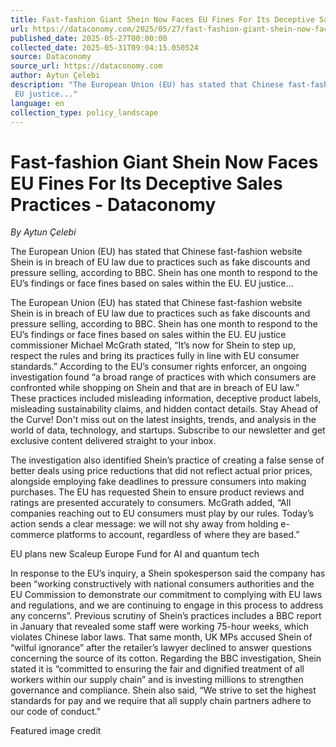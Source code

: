 ```yaml
---
title: Fast-fashion Giant Shein Now Faces EU Fines For Its Deceptive Sales Practices - Dataconomy
url: https://dataconomy.com/2025/05/27/fast-fashion-giant-shein-now-faces-eu-fines-for-its-deceptive-sales-practices/
published_date: 2025-05-27T00:00:00
collected_date: 2025-05-31T09:04:15.050524
source: Dataconomy
source_url: https://dataconomy.com
author: Aytun Çelebi
description: "The European Union (EU) has stated that Chinese fast-fashion website Shein is in breach of EU law due to practices such as fake discounts and pressure selling, according to BBC. Shein has one month to respond to the EU’s findings or face fines based on sales within the EU. 
 EU justice..."
language: en
collection_type: policy_landscape
---
```


# Fast-fashion Giant Shein Now Faces EU Fines For Its Deceptive Sales Practices - Dataconomy

*By Aytun Çelebi*

The European Union (EU) has stated that Chinese fast-fashion website Shein is in breach of EU law due to practices such as fake discounts and pressure selling, according to BBC. Shein has one month to respond to the EU’s findings or face fines based on sales within the EU. 
 EU justice...

The European Union (EU) has stated that Chinese fast-fashion website Shein is in breach of EU law due to practices such as fake discounts and pressure selling, according to BBC. Shein has one month to respond to the EU’s findings or face fines based on sales within the EU. 
 EU justice commissioner Michael McGrath stated, “It’s now for Shein to step up, respect the rules and bring its practices fully in line with EU consumer standards.” 
 According to the EU’s consumer rights enforcer, an ongoing investigation found “a broad range of practices with which consumers are confronted while shopping on Shein and that are in breach of EU law.” These practices included misleading information, deceptive product labels, misleading sustainability claims, and hidden contact details. 
 Stay Ahead of the Curve! 
 Don't miss out on the latest insights, trends, and analysis in the world of data, technology, and startups. Subscribe to our newsletter and get exclusive content delivered straight to your inbox. 
 
 The investigation also identified Shein’s practice of creating a false sense of better deals using price reductions that did not reflect actual prior prices, alongside employing fake deadlines to pressure consumers into making purchases. The EU has requested Shein to ensure product reviews and ratings are presented accurately to consumers. 
 McGrath added, “All companies reaching out to EU consumers must play by our rules. Today’s action sends a clear message: we will not shy away from holding e-commerce platforms to account, regardless of where they are based.” 
 
 EU plans new Scaleup Europe Fund for AI and quantum tech 
 
 In response to the EU’s inquiry, a Shein spokesperson said the company has been “working constructively with national consumers authorities and the EU Commission to demonstrate our commitment to complying with EU laws and regulations, and we are continuing to engage in this process to address any concerns”. 
 Previous scrutiny of Shein’s practices includes a BBC report in January that revealed some staff were working 75-hour weeks, which violates Chinese labor laws. That same month, UK MPs accused Shein of “wilful ignorance” after the retailer’s lawyer declined to answer questions concerning the source of its cotton. 
 Regarding the BBC investigation, Shein stated it is “committed to ensuring the fair and dignified treatment of all workers within our supply chain” and is investing millions to strengthen governance and compliance. Shein also said, “We strive to set the highest standards for pay and we require that all supply chain partners adhere to our code of conduct.” 
 
 Featured image credit